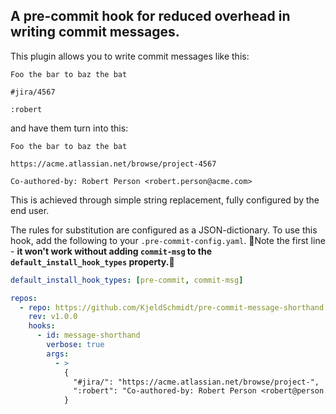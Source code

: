 ## A pre-commit hook for reduced overhead in writing commit messages.

This plugin allows you to write commit messages like this:

```
Foo the bar to baz the bat

#jira/4567

:robert
```

and have them turn into this:

```
Foo the bar to baz the bat

https://acme.atlassian.net/browse/project-4567

Co-authored-by: Robert Person <robert.person@acme.com>
```

This is achieved through simple string replacement, fully configured by the end
user.

The rules for substitution are configured as a JSON-dictionary. To use this hook,
add the following to your `.pre-commit-config.yaml`. 🚨Note the first line - 
**it won't work without adding `commit-msg` to the `default_install_hook_types` 
property.**🚨

```yaml
default_install_hook_types: [pre-commit, commit-msg]

repos:
  - repo: https://github.com/KjeldSchmidt/pre-commit-message-shorthand
    rev: v1.0.0
    hooks:
      - id: message-shorthand
        verbose: true
        args:
          - >
            {
              "#jira/": "https://acme.atlassian.net/browse/project-",
              ":robert": "Co-authored-by: Robert Person <robert@person.com>"
            }
```
